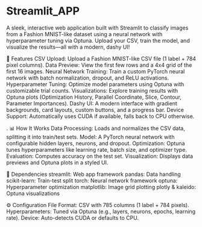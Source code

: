 # Streamlit_APP

A sleek, interactive web application built with Streamlit to classify images from a Fashion MNIST-like dataset using a neural network with hyperparameter tuning via Optuna. Upload your CSV, train the model, and visualize the results—all with a modern, dashy UI!

🚀 Features
CSV Upload: Upload a Fashion MNIST-like CSV file (1 label + 784 pixel columns).
Data Preview: View the first few rows and a 4x4 grid of the first 16 images.
Neural Network Training: Train a custom PyTorch neural network with batch normalization, dropout, and ReLU activations.
Hyperparameter Tuning: Optimize model parameters using Optuna with customizable trial counts.
Visualizations: Explore training results with Optuna plots (Optimization History, Parallel Coordinate, Slice, Contour, Parameter Importances).
Dashy UI: A modern interface with gradient backgrounds, card layouts, custom buttons, and a progress bar.
Device Support: Automatically uses CUDA if available, falls back to CPU otherwise.


.
📊 How It Works
Data Processing: Loads and normalizes the CSV data, splitting it into train/test sets.
Model: A PyTorch neural network with configurable hidden layers, neurons, and dropout.
Optimization: Optuna tunes hyperparameters like learning rate, batch size, and optimizer type.
Evaluation: Computes accuracy on the test set.
Visualization: Displays data previews and Optuna plots in a styled UI.

🧩 Dependencies
streamlit: Web app framework
pandas: Data handling
scikit-learn: Train-test split
torch: Neural network framework
optuna: Hyperparameter optimization
matplotlib: Image grid plotting
plotly & kaleido: Optuna visualizations

⚙️ Configuration
File Format: CSV with 785 columns (1 label + 784 pixels).
Hyperparameters: Tuned via Optuna (e.g., layers, neurons, epochs, learning rate).
Device: Auto-detects CUDA or defaults to CPU.
